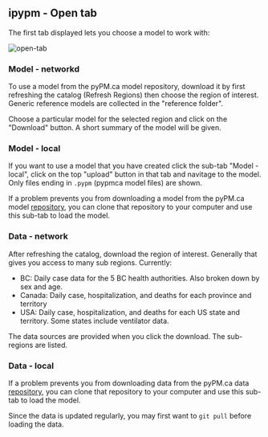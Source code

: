 ## ipypm - Open tab

The first tab displayed lets you choose a model to work with:

![open-tab](open-tab.png)

### Model - networkd

To use a model from the pyPM.ca model repository, download it by first refreshing the catalog (Refresh Regions)
then choose the region of interest. Generic reference models are collected in the "reference folder".

Choose a particular model for the selected region and click on the "Download" button. A short summary of the
model will be given.

### Model - local

If you want to use a model that you have created click the sub-tab "Model - local", click on the top "upload" button in
that tab and navitage to the model. Only files ending in `.pypm` (pypmca model files) are shown.

If a problem prevents you from downloading a model from the pyPM.ca model [repository](https://github.com/pypm/models),
you can clone that repository to your computer and use this sub-tab to load the model.

### Data - network

After refreshing the catalog, download the region of interest. Generally that gives you access to many sub regions. Currently:
* BC: Daily case data for the 5 BC health authorities. Also broken down by sex and age.
* Canada: Daily case, hospitalization, and deaths for each province and territory
* USA: Daily case, hospitalization, and deaths for each US state and territory. Some states include ventilator data.

The data sources are provided when you click the download. The sub-regions are listed.

### Data - local

If a problem prevents you from downloading data from the pyPM.ca data [repository](https://github.com/pypm/data),
you can clone that repository to your computer and use this sub-tab to load the model.

Since the data is updated regularly, you may first want to `git pull` before loading the data.

